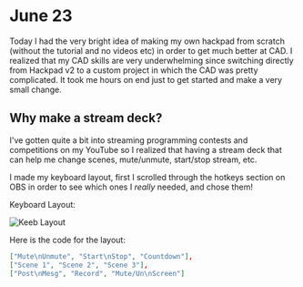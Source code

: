 # June 23

Today I had the very bright idea of making my own hackpad from scratch (without the tutorial and no videos etc) in order to get much better at CAD. I realized that my CAD skills are very underwhelming since switching directly from Hackpad v2 to a custom project in which the CAD was pretty complicated. It took me hours on end just to get started and make a very small change.

## Why make a stream deck?

I've gotten quite a bit into streaming programming contests and competitions on my YouTube so I realized that having a stream deck that can help me change scenes, mute/unmute, start/stop stream, etc.

I made my keyboard layout, first I scrolled through the hotkeys section on OBS in order to see which ones I *really* needed, and chose them!

Keyboard Layout:

![Keeb Layout](https://hc-cdn.hel1.your-objectstorage.com/s/v3/5e01f2fea7ed85336f73a7fc70c460d9d3f80123_image.png)

Here is the code for the layout:
```json
["Mute\nUnmute", "Start\nStop", "Countdown"],
["Scene 1", "Scene 2", "Scene 3"],
["Post\nMesg", "Record", "Mute/Un\nScreen"]
```
